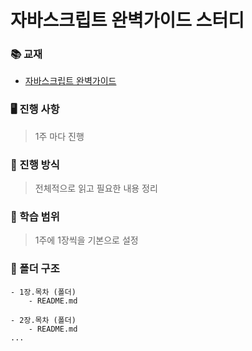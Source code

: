 # 자바스크립트 완벽가이드 스터디 

### 📚 교재

- [자바스크립트 완벽가이드](http://www.yes24.com/Product/Goods/108450351)

### 🖥 진행 사항
> 1주 마다 진행

### 📝 진행 방식
> 전체적으로 읽고 필요한 내용 정리

### 📆 학습 범위
> 1주에 1장씩을 기본으로 설정

### 📂 폴더 구조
```
- 1장.목차 (폴더)
    - README.md

- 2장.목차 (폴더)
    - README.md
... 
```    
